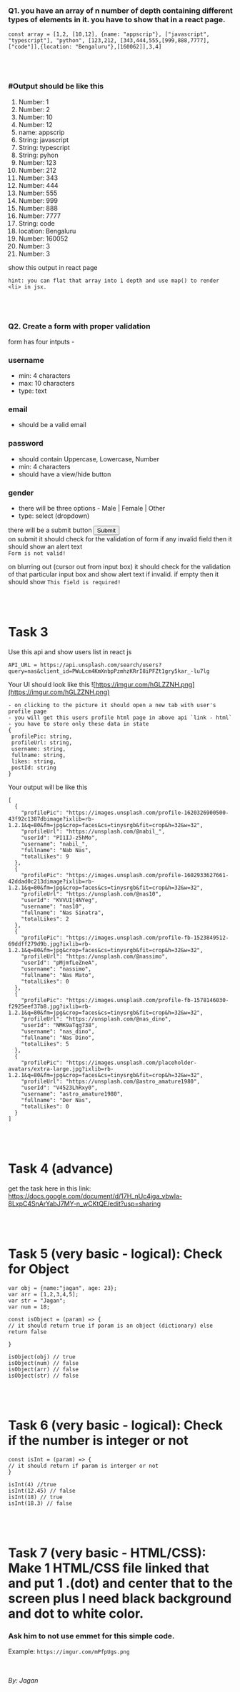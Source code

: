 

### Q1. you have an array of n number of depth containing different types of elements in it. you have to show that in a react page. 

```
const array = [1,2, [10,12], {name: "appscrip"}, ["javascript", "typescript"], "python", [123,212, [343,444,555,[999,888,7777],["code"]],{location: "Bengaluru"},[160062]],3,4]
```
<br/>
<br/>

### #Output should be like this 

1. Number: 1
2. Number: 2
3. Number: 10
4. Number: 12
5. name: appscrip
6. String: javascript
7. String: typescript
8. String: pyhon
9. Number: 123
10. Number: 212
11. Number: 343
12. Number: 444
13. Number: 555
14. Number: 999
15. Number: 888
16. Number: 7777
17. String: code
18. location: Bengaluru
19. Number: 160052
20. Number: 3
21. Number: 3


show this output in react page

`hint: you can flat that array into 1 depth and use map() to render <li> in jsx.`

<br/>
<br/>

### Q2. Create a form with proper validation

form has four intputs -

### username

- min: 4 characters
- max: 10 characters
- type: text

### email
- should be a valid email

### password
- should contain Uppercase, Lowercase, Number
- min: 4 characters
- should have a view/hide button 

### gender
- there will be three options - Male | Female | Other
- type: select (dropdown)

there will be a submit button <button>Submit</button><br/>
on submit it should check for the validation of form 
if any invalid field then it should show an alert text <br/>
`Form is not valid!`

on blurring out (cursor out from input box) it should check for the validation of that particular input box and show alert text if invalid.
if empty then it should show `This field is required!`

<br/>
<br/>

# Task 3

Use this api and show users list in react js
```
API_URL = https://api.unsplash.com/search/users?query=nas&client_id=PWuLcm4KmXnbpPzmhzKRrI8iPFZt1gry5kar_-lu7lg
```


Your UI should look like this
![https://imgur.com/hGLZZNH.png](https://imgur.com/hGLZZNH.png)

```
- on clicking to the picture it should open a new tab with user's profile page 
- you will get this users profile html page in above api `link - html`
- you have to store only these data in state
{
 profilePic: string,
 profileUrl: string,
 username: string,
 fullname: string,
 likes: string,
 postId: string
}
````
Your output will be like this
```
[
  {
    "profilePic": "https://images.unsplash.com/profile-1620326900500-43f92c1387dbimage?ixlib=rb-1.2.1&q=80&fm=jpg&crop=faces&cs=tinysrgb&fit=crop&h=32&w=32",
    "profileUrl": "https://unsplash.com/@nabil_",
    "userId": "PI1IJ-z5hMo",
    "username": "nabil_",
    "fullname": "Nab Nas",
    "totalLikes": 9
  },
  {
    "profilePic": "https://images.unsplash.com/profile-1602933627661-42ddad0c213dimage?ixlib=rb-1.2.1&q=80&fm=jpg&crop=faces&cs=tinysrgb&fit=crop&h=32&w=32",
    "profileUrl": "https://unsplash.com/@nas10",
    "userId": "KVVUIj4NYeg",
    "username": "nas10",
    "fullname": "Nas Sinatra",
    "totalLikes": 2
  },
  {
    "profilePic": "https://images.unsplash.com/profile-fb-1523849512-69ddff279d9b.jpg?ixlib=rb-1.2.1&q=80&fm=jpg&crop=faces&cs=tinysrgb&fit=crop&h=32&w=32",
    "profileUrl": "https://unsplash.com/@nassimo",
    "userId": "pMjmfLeZneA",
    "username": "nassimo",
    "fullname": "Nas Mato",
    "totalLikes": 0
  },
  {
    "profilePic": "https://images.unsplash.com/profile-fb-1578146030-f2925eef37b8.jpg?ixlib=rb-1.2.1&q=80&fm=jpg&crop=faces&cs=tinysrgb&fit=crop&h=32&w=32",
    "profileUrl": "https://unsplash.com/@nas_dino",
    "userId": "NMK9aTqg738",
    "username": "nas_dino",
    "fullname": "Nas Dino",
    "totalLikes": 5
  },
  {
    "profilePic": "https://images.unsplash.com/placeholder-avatars/extra-large.jpg?ixlib=rb-1.2.1&q=80&fm=jpg&crop=faces&cs=tinysrgb&fit=crop&h=32&w=32",
    "profileUrl": "https://unsplash.com/@astro_amature1980",
    "userId": "V4523LhRxy0",
    "username": "astro_amature1980",
    "fullname": "Der Nas",
    "totalLikes": 0
  }
]
```
<br/>
<br/>

# Task 4 (advance)
get the task here in this link: https://docs.google.com/document/d/17H_nUc4jga_vbwla-8LxpC4SnArYabJ7MY-n_wCKtQE/edit?usp=sharing

<br/>
<br/>

# Task 5 (very basic - logical): Check for Object

```
var obj = {name:"jagan", age: 23};
var arr = [1,2,3,4,5];
var str = "Jagan";
var num = 18;

const isObject = (param) => {
// it should return true if param is an object (dictionary) else return false

}

isObject(obj) // true
isObject(num) // false
isObject(arr) // false
isObject(str) // false
```

<br/>
<br/>

# Task 6 (very basic - logical): Check if the number is integer or not
```
const isInt = (param) => {
// it should return if param is interger or not 
}

isInt(4) //true
isInt(12.45) // false
isInt(18) // true
isInt(18.3) // false

```
<br/>
<br/>

# Task 7 (very basic - HTML/CSS): Make 1 HTML/CSS file linked that and put 1 .(dot) and center that to the screen plus I need black background and dot to white color.

### Ask him to not use emmet for this simple code.

Example: `https://imgur.com/mPfpUgs.png`

<br/>
<br/>



<address>
 By: Jagan
 </address>
